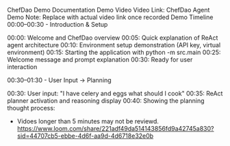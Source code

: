 ChefDao Demo Documentation
Demo Video
Video Link: ChefDao Agent Demo
Note: Replace with actual video link once recorded
Demo Timeline
00:00–00:30 - Introduction & Setup

00:00: Welcome and ChefDao overview
00:05: Quick explanation of ReAct agent architecture
00:10: Environment setup demonstration (API key, virtual environment)
00:15: Starting the application with python -m src.main
00:25: Welcome message and prompt explanation
00:30: Ready for user interaction

00:30–01:30 - User Input → Planning

00:30: User input: "I have celery and eggs what should I cook"
00:35: ReAct planner activation and reasoning display
00:40: Showing the planning thought process:

- Vidoes longer than 5 minutes may not be reviewd. 
https://www.loom.com/share/221adf49da514143856fd9a42745a830?sid=44707cb5-ebbe-4d6f-aa9d-4d6718e32e0b